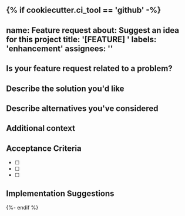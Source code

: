 {% if cookiecutter.ci_tool == 'github' -%}
---
name: Feature request
about: Suggest an idea for this project
title: '[FEATURE] '
labels: 'enhancement'
assignees: ''
---

## Is your feature request related to a problem?
<!-- A clear and concise description of what the problem is. Ex. I'm always frustrated when [...] -->

## Describe the solution you'd like
<!-- A clear and concise description of what you want to happen -->

## Describe alternatives you've considered
<!-- A clear and concise description of any alternative solutions or features you've considered -->

## Additional context
<!-- Add any other context or screenshots about the feature request here -->

## Acceptance Criteria
<!-- Define what needs to be done for this feature to be considered complete -->
- [ ] 
- [ ] 
- [ ] 

## Implementation Suggestions
<!-- If you have ideas on how this could be implemented -->
{%- endif %}
